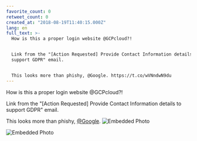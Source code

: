 ```yaml
---
favorite_count: 0
retweet_count: 0
created_at: "2018-08-19T11:40:15.000Z"
lang: en
full_text: >-
  How is this a proper login website @GCPcloud?!


  Link from the "[Action Requested] Provide Contact Information details to
  support GDPR" email.


  This looks more than phishy, @Google. https://t.co/wVNndwN9du
---
```


How is this a proper login website @GCPcloud?!

Link from the "[Action Requested] Provide Contact Information details to support
GDPR" email.

This looks more than phishy, [@Google](https://twitter.com/Google).
![Embedded Photo](https://twitter-media-coderbyheart.s3.eu-north-1.amazonaws.com/1031143803565088768-Dk9bzrAXsAA0nIN.jpg)

![Embedded Photo](https://twitter-media-coderbyheart.s3.eu-north-1.amazonaws.com/1031143803565088768-Dk9b0ahXsAc0HOB.jpg)
